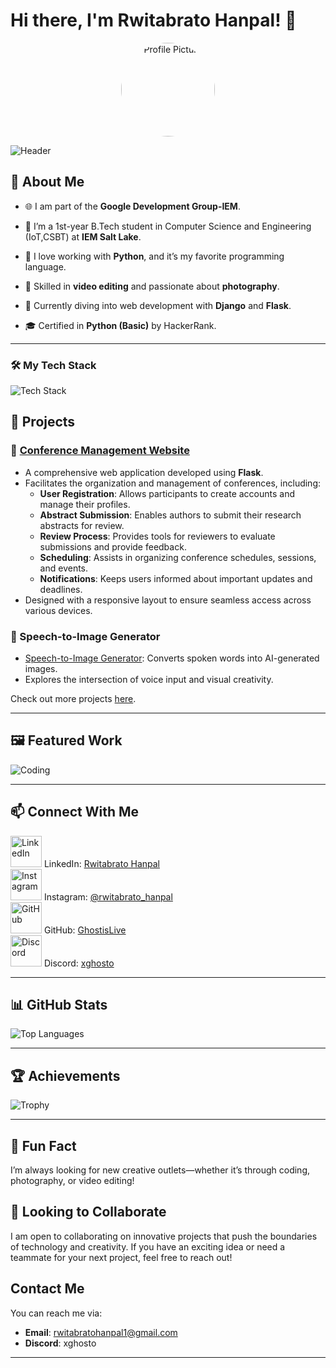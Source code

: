 # Hi there, I'm Rwitabrato Hanpal! 👋

<div align="center">
  <img src="https://github.com/GhostisLive.png" alt="Profile Picture" width="150" style="border-radius: 50%;">
</div>

![Header](https://user-images.githubusercontent.com/your-image-path/header.gif)

## 🚀 About Me

- 🌐 I am part of the **Google Development Group-IEM**.

- 🌱 I’m a 1st-year B.Tech student in Computer Science and Engineering (IoT,CSBT) at **IEM Salt Lake**.
- 🐍 I love working with **Python**, and it’s my favorite programming language.
- 🎥 Skilled in **video editing** and passionate about **photography**.
- 🔧 Currently diving into web development with **Django** and **Flask**.
- 🎓 Certified in **Python (Basic)** by HackerRank.

---

### 🛠️ My Tech Stack

<img src="https://skillicons.dev/icons?i=python,django,flask,html,css,js,react,nextjs,redis,postgresql,mysql,esp32,arduino,platformio" alt="Tech Stack" />


## 🌟 Projects

### 🔗 [Conference Management Website](https://github.com/IIFR-DEV-TEAM/Conference-Management.git)
- A comprehensive web application developed using **Flask**.
- Facilitates the organization and management of conferences, including:
  - **User Registration**: Allows participants to create accounts and manage their profiles.
  - **Abstract Submission**: Enables authors to submit their research abstracts for review.
  - **Review Process**: Provides tools for reviewers to evaluate submissions and provide feedback.
  - **Scheduling**: Assists in organizing conference schedules, sessions, and events.
  - **Notifications**: Keeps users informed about important updates and deadlines.
- Designed with a responsive layout to ensure seamless access across various devices.


### 🎨 Speech-to-Image Generator
- [Speech-to-Image Generator](https://github.com/GhostisLive/Speech-to-Image-Generator): Converts spoken words into AI-generated images.
- Explores the intersection of voice input and visual creativity.

Check out more projects [here](https://github.com/GhostisLive?tab=repositories).

---

## 🖼️ Featured Work

![Coding](https://media.giphy.com/media/L1R1tvI9svkIWwpVYr/giphy.gif)

---

## 📫 Connect With Me

[<img src="https://skillicons.dev/icons?i=linkedin" alt="LinkedIn" width="50">](https://www.linkedin.com/in/rwitabrato-hanpal-796401319/) LinkedIn: [Rwitabrato Hanpal](https://www.linkedin.com/in/rwitabrato-hanpal-796401319/)  
[<img src="https://skillicons.dev/icons?i=instagram" alt="Instagram" width="50">](https://instagram.com/rwitabrato_hanpal) Instagram: [@rwitabrato_hanpal](https://instagram.com/rwitabrato_hanpal)  
[<img src="https://skillicons.dev/icons?i=github" alt="GitHub" width="50">](https://github.com/GhostisLive) GitHub: [GhostisLive](https://github.com/GhostisLive)  
[<img src="https://skillicons.dev/icons?i=discord" alt="Discord" width="50">](https://discordapp.com/users/xghosto) Discord: [xghosto](https://discordapp.com/users/xghosto)




---

## 📊 GitHub Stats

![Top Languages](https://github-readme-stats.vercel.app/api/top-langs/?username=GhostisLive&layout=compact&theme=radical)


---

## 🏆 Achievements

![Trophy](https://github-profile-trophy.vercel.app/?username=GhostisLive&theme=onedark&row=1&column=5)

---

## 🐾 Fun Fact

I’m always looking for new creative outlets—whether it’s through coding, photography, or video editing!

## 🤝 Looking to Collaborate

I am open to collaborating on innovative projects that push the boundaries of technology and creativity. If you have an exciting idea or need a teammate for your next project, feel free to reach out!

## Contact Me

You can reach me via:
- **Email**: rwitabratohanpal1@gmail.com
- **Discord**: xghosto

---


